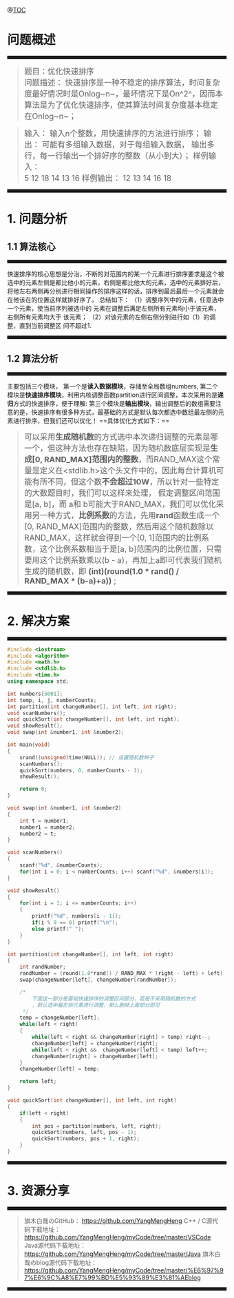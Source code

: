 ﻿
@[TOC](算法-优化快速排序 )
# 问题概述
<hr style=" border:solid; width:100%; height:2px;" color=#000000 size=1">

> <font size=4>题目：优化快速排序<br />
> 问题描述：
	快速排序是一种不稳定的排序算法，时间复杂度最好情况时是Onlog~n~，最坏情况下是On^2^，因而本算法是为了优化快速排序，使其算法时间复杂度基本稳定在Onlog~n~；
</font>

> <font size=4>输入：
	输入n个整数，用快速排序的方法进行排序；
> 输出：
	可能有多组输入数据，对于每组输入数据，
	输出多行，每一行输出一个排好序的整数（从小到大）；
> 样例输入： 	
> 5
	12
	18
	14
	13
	16
> 样例输出： 
> 12
	13
	14
	16
	18
</font>
<hr style=" border:solid; width:100%; height:2px;" color=#000000 size=1">

# 1. 问题分析
## 1.1 算法核心
<hr style=" border:solid; width:100%; height:2px;" color=#000000 size=1">

快速排序的核心思想是分治，不断的对范围内的某一个元素进行排序要求是这个被选中的元素左侧是都比他小的元素，右侧是都比他大的元素，选中的元素排好后，将他左右两侧再分别进行相同操作的排序这样的话，排序到最后最后一个元素就会在他该在的位置这样就排好序了。
	总结如下：
	（1）调整序列中的元素，任意选中一个元素，使当前序列被选中的
	元素在调整后满足左侧所有元素均小于该元素，右侧所有元素均大于
	该元素；
	（2）对该元素的左侧右侧分别进行如（1）的调整，直到当前调整区
	间不超过1.
<hr style=" border:solid; width:100%; height:2px;" color=#000000 size=1">

## 1.2 算法分析
<hr style=" border:solid; width:100%; height:2px;" color=#000000 size=1">

主要包括三个模块，
第一个是**读入数据模块**，存储至全局数组numbers,
第二个模块是**快速排序模块**，利用内核调整函数partition进行区间调整，本次采用的是**递归**方式的快速排序，便于理解:
第三个模块是**输出模块**，输出调整后的数组需要注意的是，快速排序有很多种方式，最基础的方式是默认每次都选中数组最左侧的元素进行排序，但我们还可以优化！
==具体优化方式如下：==
> <font size=4> 可以采用**生成随机数**的方式选中本次递归调整的元素是哪一个，但这种方法也存在缺陷，因为随机数底层实现是**生成[0, RAND_MAX]范围内的整数**，而RAND_MAX这个常量是定义在<stdlib.h>这个头文件中的，因此每台计算机可能有所不同，但这个数**不会超过10W**，所以针对一些特定的大数题目时，我们可以这样来处理，
> 假定调整区间范围是[a, b]，而 a和 b可能大于RAND_MAX，我们可以优化采用另一种方式，**比例系数**的方法，先用**rand**函数生成一个[0, RAND_MAX]范围内的整数，然后用这个随机数除以RAND_MAX，这样就会得到一个[0, 1]范围内的比例系数，这个比例系数相当于是[a, b]范围内的比例位置，只需要用这个比例系数乘以(b - a)，再加上a即可代表我们随机生成的随机数，即 __(int)(round(1.0 * rand() / RAND_MAX * (b-a)+a))__ ;
</font>
<hr style=" border:solid; width:100%; height:2px;" color=#000000 size=1">

# 2. 解决方案
<hr style=" border:solid; width:100%; height:2px;" color=#000000 size=1">

```cpp
#include <iostream>
#include <algorithm>
#include <math.h>
#include <stdlib.h>
#include <time.h>
using namespace std;

int numbers[5001];
int temp, i, j, numberCounts;
int partition(int changeNumber[], int left, int right);
void scanNumbers();
void quickSort(int changeNumber[], int left, int right);
void showResult();
void swap(int &number1, int &number2);

int main(void)
{
	srand((unsigned)time(NULL)); // 设置随机数种子
	scanNumbers();
	quickSort(numbers, 0, numberCounts - 1);
	showResult();

	return 0;
}

void swap(int &number1, int &number2)
{
	int t = number1;
	number1 = number2;
	number2 = t;
}

void scanNumbers()
{
	scanf("%d", &numberCounts);
	for(int i = 0; i < numberCounts; i++) scanf("%d", &numbers[i]);
}

void showResult()
{
	for(int i = 1; i <= numberCounts; i++)
	{
		printf("%d", numbers[i - 1]);
		if(i % 8 == 0) printf("\n");
		else printf(" ");
	}
}

int partition(int changeNumber[], int left, int right)
{
	int randNumber;
	randNumber = (round(1.0*rand() / RAND_MAX * (right - left) + left));
	swap(changeNumber[left], changeNumber[randNumber]);

	/*
		下面这一部分是基础快速排序的调整区间部分，若是不采用随机数的方式
		，默认选中最左侧元素进行调整，那么删掉上面部分即可
	 */
	temp = changeNumber[left];
	while(left < right)
	{
		while(left < right && changeNumber[right] > temp) right--;
		changeNumber[left] = changeNumber[right];
		while(left < right &&  changeNumber[left] < temp) left++;
		changeNumber[right] = changeNumber[left];
	}
	changeNumber[left] = temp;

	return left;
}

void quickSort(int changeNumber[], int left, int right)
{
	if(left < right)
	{
		int pos = partition(numbers, left, right);
		quickSort(numbers, left, pos - 1);
		quickSort(numbers, pos + 1, right);
	}
}
```

<hr style=" border:solid; width:100%; height:2px;" color=#000000 size=1">

# 3. 资源分享
<hr style=" border:solid; width:100%; height:2px;" color=#000000 size=1">

> 旗木白哉のGitHub：
> https://github.com/YangMengHeng
> C++ / C源代码下载地址：
> https://github.com/YangMengHeng/myCode/tree/master/VSCode
> Java源代码下载地址：
> https://github.com/YangMengHeng/myCode/tree/master/Java
> 旗木白哉のblog源代码下载地址：
>https://github.com/YangMengHeng/myCode/tree/master/%E6%97%97%E6%9C%A8%E7%99%BD%E5%93%89%E3%81%AEblog

<hr style=" border:solid; width:100%; height:2px;" color=#000000 size=1">

